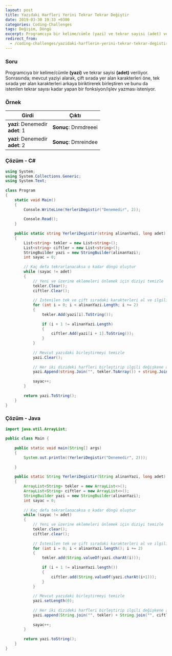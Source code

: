 ```yaml
---
layout: post
title: Yazıdaki Harfleri Yerini Tekrar Tekrar Değiştir
date: 2019-03-30 19:33 +0300
categories: Coding-Challenges
tags: Değişim, Döngü
excerpt: Programcıya bir kelime/cümle (yazi) ve tekrar sayisi (adet) veriliyor. Sonrasında; mevcut yaziyi alarak, çift sırada yer alan karakterleri öne, tek sırada yer alan karakterleri arkaya biriktirerek birleştiren ve bunu da istenilen tekrar sayısı kadar yapan bir fonksiyon/işlev yazması isteniyor.
redirect_from:
  - /coding-challenges/yazidaki-harflerin-yerini-tekrar-tekrar-degistir/
---
```

### Soru
Programcıya bir kelime/cümle **(yazi)** ve tekrar sayisi **(adet)** veriliyor. Sonrasında; mevcut yaziyi alarak, çift sırada yer alan karakterleri öne, tek sırada yer alan karakterleri arkaya biriktirerek birleştiren ve bunu da istenilen tekrar sayısı kadar yapan bir fonksiyon/işlev yazması isteniyor.

### Örnek

| Girdi       | Çıktı      |
|-------------|------------|
| **yazi**: Denemedir<br>**adet**: 1 | **Sonuç**: Dnmdreeei |
| **yazi**: Denemedir<br>**adet**: 2 | **Sonuç**: Dmreindee |

### Çözüm - C#
```csharp
using System;
using System.Collections.Generic;
using System.Text;
 
class Program
{
    static void Main()
    {
        Console.WriteLine(YerleriDegistir("Denemedir", 2));
 
        Console.Read();
    }
 
    public static string YerleriDegistir(string alinanYazi, long adet)
    {
        List<string> tekler = new List<string>();
        List<string> ciftler = new List<string>();
        StringBuilder yazi = new StringBuilder(alinanYazi);
        int sayac = 0;
 
        // Kaç defa tekrarlanacaksa o kadar döngü oluştur
        while (sayac != adet)
        {
            // Yeni ve üzerine eklemeleri önlemek için diziyi temizle
            tekler.Clear();
            ciftler.Clear();
 
            // İstenilen tek ve çift sıradaki karakterleri al ve ilgili diziye ekle
            for (int i = 0; i < alinanYazi.Length; i += 2)
            {
                tekler.Add(yazi[i].ToString());
 
                if (i + 1 != alinanYazi.Length)
                {
                    ciftler.Add(yazi[i + 1].ToString());
                }
            }
 
            // Mevcut yazıdaki birleştirmeyi temizle
            yazi.Clear();
            
            // Her iki dizideki harfleri birleştirip ilgili değişkene aktar 
            yazi.Append(string.Join("", tekler.ToArray()) + string.Join("", ciftler.ToArray()));
 
            sayac++;
        }
 
        return yazi.ToString();
    }
}
```

### Çözüm - Java
```java
import java.util.ArrayList;
 
public class Main {
 
    public static void main(String[] args)
    {
        System.out.println((YerleriDegistir("Denemedir", 2)));
 
    }
 
    public static String YerleriDegistir(String alinanYazi, long adet)
    {
        ArrayList<String> tekler = new ArrayList<>();
        ArrayList<String> ciftler = new ArrayList<>();
        StringBuilder yazi = new StringBuilder(alinanYazi);
        int sayac = 0;
 
        // Kaç defa tekrarlanacaksa o kadar döngü oluştur
        while (sayac != adet)
        {
            // Yeni ve üzerine eklemeleri önlemek için diziyi temizle
            tekler.clear();
            ciftler.clear();
 
            // İstenilen tek ve çift sıradaki karakterleri al ve ilgili diziye ekle
            for (int i = 0; i < alinanYazi.length(); i += 2)
            {
                tekler.add(String.valueOf(yazi.charAt(i)));
 
                if (i + 1 != alinanYazi.length())
                {
                    ciftler.add(String.valueOf(yazi.charAt(i+1)));
                }
            }
 
            // Mevcut yazıdaki birleştirmeyi temizle
            yazi.setLength(0);
 
            // Her iki dizideki harfleri birleştirip ilgili değişkene aktar
            yazi.append(String.join("", tekler) + String.join("", ciftler));
 
            sayac++;
        }
 
        return yazi.toString();
    }
}
```